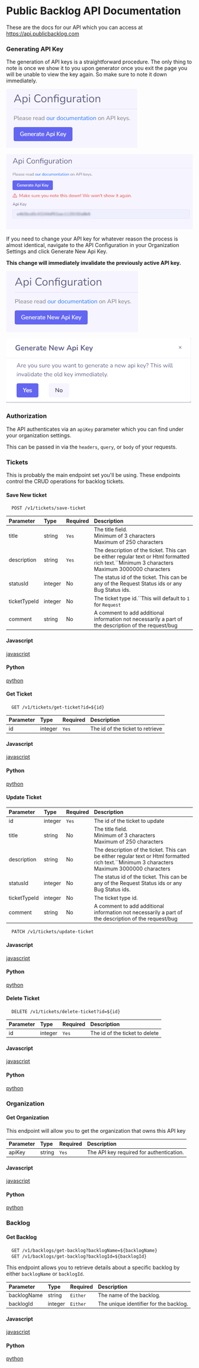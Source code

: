 # Public Backlog API Documentation

These are the docs for our API which you can access at https://api.publicbacklog.com

### Generating API Key

The generation of API keys is a straightforward procedure. The only thing to note is once we show it to you upon generator once you exit the page you will be unable to view the key again. So make sure to note it down immediately. 

![1728447506363](image/README/1728447506363.png)

![1728447518063](image/README/1728447518063.png)

If you need to change your API key for whatever reason the process is almost identical, navigate to the API Configuration in your Organization Settings and click Generate New Api Key. 

**This change will immediately invalidate the previously active API key.**

![1728447623161](image/README/1728447623161.png)

![1728447630246](image/README/1728447630246.png)

### Authorization

The API authenticates via an ``apiKey`` parameter which you can find under your organization settings.

This can be passed in via the ``headers``, ``query``, or ``body`` of your requests.

### Tickets

This is probably the main endpoint set you'll be using. These endpoints control the CRUD operations for backlog tickets.

#### Save New ticket

```http
  POST /v1/tickets/save-ticket
```

| Parameter    | Type    | Required | Description                                                                                                                                              |
| :----------- | :------ | :------- | :------------------------------------------------------------------------------------------------------------------------------------------------------- |
| title        | string  | ``Yes``  | The title field.<br />Minimum of 3 characters<br />Maximum of 250 characters                                                                             |
| description  | string  | ``Yes``  | The description of the ticket. This can be either regular text or Html formatted rich text.``Minimum 3 characters<br />Maximum 3000000 characters |
| statusId     | integer | No       | The status id of the ticket. This can be any of the Request Status ids or any Bug Status ids.                                                            |
| ticketTypeId | integer | No       | The ticket type id.``This will default to `1` for `Request`                                                                                   |
| comment      | string  | No       | A comment to add additional information not necessarily a part of the description of the request/bug                                                     |

<!-- tabs:start -->

#### **Javascript**

[javascript](examples/save-ticket/javascript.md ":include")

#### **Python**

[python](examples/save-ticket/python.md ":include")

<!-- tabs:end -->

#### Get Ticket

```http
  GET /v1/tickets/get-ticket?id=${id}
```

| Parameter | Type    | Required | Description                       |
| :-------- | :------ | :------- | :-------------------------------- |
| id        | integer | ``Yes``  | The id of the ticket to retrieve |

<!-- tabs:start -->

#### **Javascript**

[javascript](examples/get-ticket/javascript.md ":include")

#### **Python**

[python](examples/get-ticket/python.md ":include")

<!-- tabs:end -->

#### Update Ticket

| Parameter    | Type    | Required | Description                                                                                                                                              |
| :----------- | :------ | :------- | :------------------------------------------------------------------------------------------------------------------------------------------------------- |
| id           | integer | ``Yes``  | The id of the ticket to update                                                                                                                          |
| title        | string  | No       | The title field.<br />Minimum of 3 characters<br />Maximum of 250 characters                                                                             |
| description  | string  | No       | The description of the ticket. This can be either regular text or Html formatted rich text.``Minimum 3 characters<br />Maximum 3000000 characters |
| statusId     | integer | No       | The status id of the ticket. This can be any of the Request Status ids or any Bug Status ids.                                                            |
| ticketTypeId | integer | No       | The ticket type id.                                                                                                                                      |
| comment      | string  | No       | A comment to add additional information not necessarily a part of the description of the request/bug                                                     |

```http
  PATCH /v1/tickets/update-ticket
```

<!-- tabs:start -->

#### **Javascript**

[javascript](examples/update-ticket/javascript.md ":include")

#### **Python**

[python](examples/update-ticket/python.md ":include")

<!-- tabs:end -->

#### Delete Ticket

```http
  DELETE /v1/tickets/delete-ticket?id=${id}
```

| Parameter | Type    | Required | Description                     |
| :-------- | :------ | :------- | :------------------------------ |
| id        | integer | ``Yes``  | The id of the ticket to delete |

<!-- tabs:start -->

#### **Javascript**

[javascript](examples/delete-ticket/javascript.md ":include")

#### **Python**

[python](examples/delete-ticket/python.md ":include")

<!-- tabs:end -->

### Organization

#### Get Organization

This endpoint will allow you to get the organization that owns this API key

| Parameter | Type   | Required | Description                              |
| :-------- | :----- | :------- | :--------------------------------------- |
| apiKey    | string | ``Yes``  | The API key required for authentication. |

<!-- tabs:start -->

#### **Javascript**

[javascript](examples/get-organization/javascript.md ":include")

#### **Python**

[python](examples/get-organization/python.md ":include")

<!-- tabs:end -->

### Backlog

#### Get Backlog

```http
  GET /v1/backlogs/get-backlog?backlogName=${backlogName}
  GET /v1/backlogs/get-backlog?backlogId=${backlogId}
```

This endpoint allows you to retrieve details about a specific backlog by either `backlogName` or `backlogId`.

| Parameter   | Type    | Required   | Description                            |
| :---------- | :------ | :--------- | :------------------------------------- |
| backlogName | string  | ``Either`` | The name of the backlog.               |
| backlogId   | integer | ``Either`` | The unique identifier for the backlog. |

<!-- tabs:start -->

#### **Javascript**

[javascript](examples/get-backlog/javascript.md ":include")

#### **Python**

[python](examples/get-backlog/python.md ":include")

<!-- tabs:end -->

